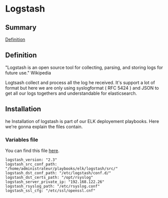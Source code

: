 # Logstash

## Summary
[Definition](#Definition)   

## Definition

"Logstash is an open source tool for collecting, parsing, and storing logs for future use." Wikipedia

Logtsash collect and process all the log he received. It's support a lot of format but here we are only using syslogformat ( RFC 5424 ) and JSON to get all our logs togethers and understandable for elasticsearch.

## Installation

he Installation of logstash is part of our ELK deployement playbooks. Here we're gonna explain the files contain.
### Variables file

You can find this file [here](../playbooks/elk/logstash/defaults/logstash_options.yml).

```
logstash_version: "2.3"
logstash_src_conf_path: "/home/administrateur/playbooks/elk/logstash/src/"
logstash_dst_conf_path: "/etc/logstash/conf.d/"
logstash_dst_certs_path: "/opt/rsyslog"
logstash_server_private_ip: "192.168.122.26"
logstash_rsyslog_path: "/etc/rsyslog.conf"
logstash_ssl_cfg: "/etc/ssl/openssl.cnf"
```
